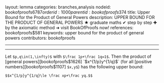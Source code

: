 layout: lemma
categories: branches,analysis
nodeid: bookofproofs$6787
orderid: 1000
parentid: bookofproofs$374
title: Upper Bound for the Product of General Powers
description: UPPER BOUND FOR THE PRODUCT OF GENERAL POWERS ★ graduate maths ✔ step by step ✚ by the axiomatic method ➜ visit BookOfProofs now!
references: bookofproofs$581
keywords: upper bound for the product of general powers
contributors: bookofproofs

---


---

Let `$p,q\in(1,\infty)$` with `$\frac 1p+\frac 1q=1$`. Then the product of [general powers][bookofproofs$1626] `$x^{1/p}y^{1/q}$` (for all [positive numbers][bookofproofs$1107] `$x,y$`) has the following upper bound:

`$$x^{1/p}y^{1/q}\le \frac xp+\frac yq.$$`
